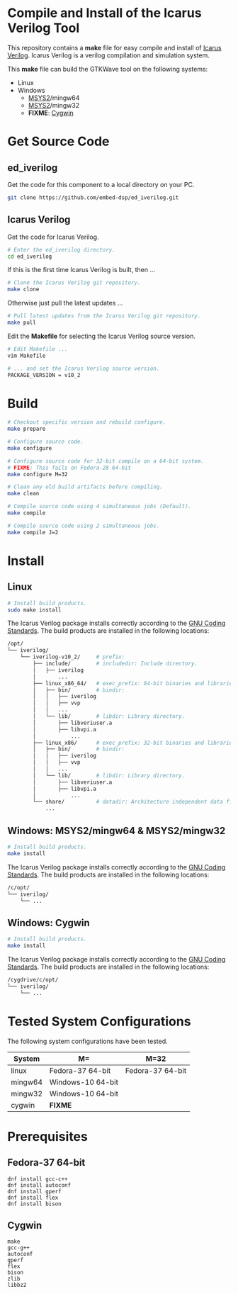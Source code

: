 
# Compile and Install of the Icarus Verilog Tool

This repository contains a **make** file for easy compile and install of [Icarus Verilog](http://iverilog.icarus.com).
Icarus Verilog is a verilog compilation and simulation system.

This **make** file can build the GTKWave tool on the following systems:
* Linux
* Windows
    * [MSYS2](https://www.msys2.org)/mingw64
    * [MSYS2](https://www.msys2.org)/mingw32
    * **FIXME**: [Cygwin](https://www.cygwin.com)


# Get Source Code

## ed_iverilog
Get the code for this component to a local directory on your PC.

```bash
git clone https://github.com/embed-dsp/ed_iverilog.git
```

## Icarus Verilog
Get the code for Icarus Verilog.

```bash
# Enter the ed_iverilog directory.
cd ed_iverilog
```

If this is the first time Icarus Verilog is built, then ...
```bash
# Clone the Icarus Verilog git repository.
make clone
```

Otherwise just pull the latest updates ...
```bash
# Pull latest updates from the Icarus Verilog git repository.
make pull
```

Edit the **Makefile** for selecting the Icarus Verilog source version.
```bash
# Edit Makefile ...
vim Makefile

# ... and set the Icarus Verilog source version.
PACKAGE_VERSION = v10_2
```


# Build

```bash
# Checkout specific version and rebuild configure.
make prepare
```

```bash
# Configure source code.
make configure

# Configure source code for 32-bit compile on a 64-bit system.
# FIXME: This fails on Fedora-28 64-bit
make configure M=32
```

```bash
# Clean any old build artifacts before compiling.
make clean
```

```bash
# Compile source code using 4 simultaneous jobs (Default).
make compile
```

```bash
# Compile source code using 2 simultaneous jobs.
make compile J=2
```


# Install

## Linux

```bash
# Install build products.
sudo make install
```

The Icarus Verilog package installs correctly according to the
[GNU Coding Standards](https://www.gnu.org/prep/standards/standards.html).
The build products are installed in the following locations:

```bash
/opt/
└── iverilog/
    └── iverilog-v10_2/     # prefix:
        ├── include/        # includedir: Include directory.
        │   ├── iverilog
        │       ...
        ├── linux_x86_64/   # exec_prefix: 64-bit binaries and libraries for Linux
        │   ├── bin/        # bindir:
        │   │   ├── iverilog
        │   │   ├── vvp
        │   │   ...
        │   └── lib/        # libdir: Library directory.
        │       ├── libveriuser.a
        │       ├── libvpi.a
        │           ...
        ├── linux_x86/      # exec_prefix: 32-bit binaries and libraries for Linux
        │   ├── bin/        # bindir:
        │   │   ├── iverilog
        │   │   ├── vvp
        │   │   ...
        │   └── lib/        # libdir: Library directory.
        │       ├── libveriuser.a
        │       ├── libvpi.a
        │           ...
        └── share/          # datadir: Architecture independent data files.
            ...
```

## Windows: MSYS2/mingw64 & MSYS2/mingw32

```bash
# Install build products.
make install
```

The Icarus Verilog package installs correctly according to the
[GNU Coding Standards](https://www.gnu.org/prep/standards/standards.html).
The build products are installed in the following locations:

```bash
/c/opt/
└── iverilog/
    └── ...
```

## Windows: Cygwin

```bash
# Install build products.
make install
```

The Icarus Verilog package installs correctly according to the
[GNU Coding Standards](https://www.gnu.org/prep/standards/standards.html).
The build products are installed in the following locations:

```bash
/cygdrive/c/opt/
└── iverilog/
    └── ...
```


# Tested System Configurations

The following system configurations have been tested.

System  | M=                | M=32  
--------|-------------------|-------------------
linux   | Fedora-37 64-bit  | Fedora-37 64-bit
mingw64 | Windows-10 64-bit |
mingw32 | Windows-10 64-bit |
cygwin  | **FIXME**         |


# Prerequisites

## Fedora-37 64-bit

```
dnf install gcc-c++
dnf install autoconf
dnf install gperf
dnf install flex
dnf install bison
```

## Cygwin

```
make
gcc-g++
autoconf
gperf
flex
bison
zlib
libbz2
```
